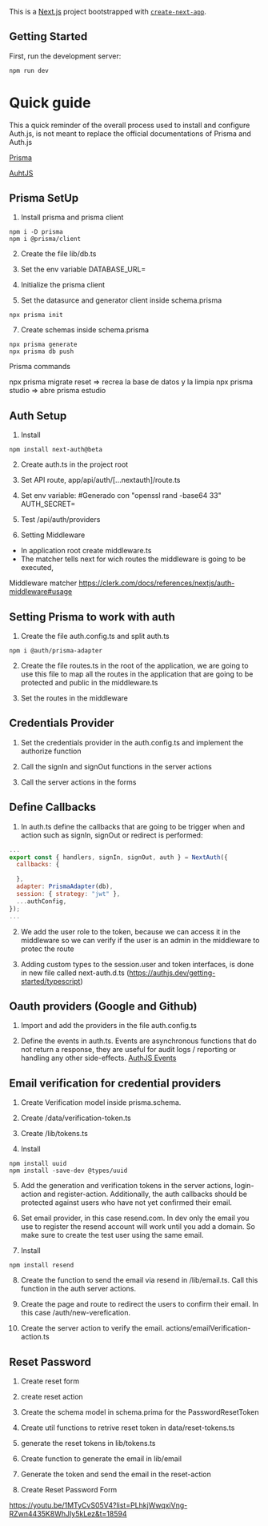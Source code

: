 This is a [Next.js](https://nextjs.org/) project bootstrapped with [`create-next-app`](https://github.com/vercel/next.js/tree/canary/packages/create-next-app).

## Getting Started

First, run the development server:

```bash
npm run dev
```

# Quick guide

This a quick reminder of the overall process used to install and configure Auth.js, is not meant to replace the official documentations of Prisma and Auth.js

[Prisma](https://www.prisma.io/docs/getting-started)

[AuhtJS](https://authjs.dev/getting-started/installation?framework=next.js)

## Prisma SetUp

1. Install prisma and prisma client

```
npm i -D prisma
npm i @prisma/client
```

2. Create the file lib/db.ts

3. Set the env variable
   DATABASE_URL=

4. Initialize the prisma client

5. Set the datasurce and generator client inside schema.prisma

```
npx prisma init
```

7. Create schemas inside schema.prisma

```
npx prisma generate
npx prisma db push
```

Prisma commands

npx prisma migrate reset => recrea la base de datos y la limpia
npx prisma studio => abre prisma estudio

## Auth Setup

1. Install

```
npm install next-auth@beta
```

2. Create auth.ts in the project root

3. Set API route,
   app/api/auth/[...nextauth]/route.ts

4. Set env variable:
   #Generado con "openssl rand -base64 33"
   AUTH_SECRET=

5. Test /api/auth/providers

6. Setting Middleware

- In application root create middleware.ts
- The matcher tells next for wich routes the middleware is going to be executed,

Middleware matcher
https://clerk.com/docs/references/nextjs/auth-middleware#usage

## Setting Prisma to work with auth

1. Create the file auth.config.ts and split auth.ts

```
npm i @auth/prisma-adapter
```

2. Create the file routes.ts in the root of the application, we are going to use this file
   to map all the routes in the application that are going to be
   protected and public in the middleware.ts

3. Set the routes in the middleware

## Credentials Provider

1. Set the credentials provider in the auth.config.ts and implement the authorize function

2. Call the signIn and signOut functions in the server actions

3. Call the server actions in the forms

## Define Callbacks

1. In auth.ts define the callbacks that are going to be trigger when and action such as signIn, signOut or redirect is performed:

```javascript
...
export const { handlers, signIn, signOut, auth } = NextAuth({
  callbacks: {

  },
  adapter: PrismaAdapter(db),
  session: { strategy: "jwt" },
  ...authConfig,
});
...
```

2. We add the user role to the token, because we can access it in the middleware so we can verify if the user is an
   admin in the middleware to protec the route

3. Adding custom types to the session.user and token interfaces, is done in new file called next-auth.d.ts (https://authjs.dev/getting-started/typescript)

## Oauth providers (Google and Github)

1. Import and add the providers in the file auth.config.ts

2. Define the events in auth.ts. Events are asynchronous functions that do not return a response, they are useful
   for audit logs / reporting or handling any other side-effects.
   [AuthJS Events](https://next-auth.js.org/configuration/events)

## Email verification for credential providers

1. Create Verification model inside prisma.schema.

2. Create /data/verification-token.ts

3. Create /lib/tokens.ts

4. Install

```
npm install uuid
npm install -save-dev @types/uuid
```

5. Add the generation and verification tokens in the server actions, login-action and register-action. Additionally, the auth callbacks should be protected against users who have not yet confirmed their email.

6. Set email provider, in this case resend.com. In dev only the email you use to register the resend account will work until you add a domain. So make sure to create the test user using the same email.

7. Install

```
npm install resend
```

8. Create the function to send the email via resend in /lib/email.ts. Call this function in the auth server actions.

9. Create the page and route to redirect the users to confirm their email. In this case /auth/new-verefication.

10. Create the server action to verify the email. actions/emailVerification-action.ts

## Reset Password

1. Create reset form

2. create reset action

3. Create the schema model in schema.prima for the PasswordResetToken

4. Create util functions to retrive reset token in data/reset-tokens.ts

5. generate the reset tokens in lib/tokens.ts

6. Create function to generate the email in lib/email

7. Generate the token and send the email in the reset-action

8. Create Reset Password Form

https://youtu.be/1MTyCvS05V4?list=PLhkjWwqxiVng-RZwn4435K8WhJIy5kLez&t=18594
